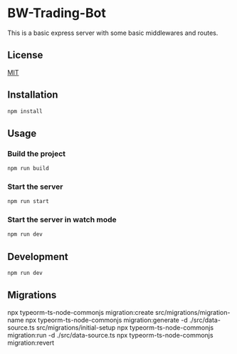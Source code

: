 # BW-Trading-Bot

This is a basic express server with some basic middlewares and routes.

## License

[MIT](https://choosealicense.com/licenses/mit/)

## Installation

```bash
npm install
```

## Usage

### Build the project

```bash
npm run build
```

### Start the server

```bash
npm run start
```

### Start the server in watch mode

```bash
npm run dev
```

## Development

```bash
npm run dev
```

## Migrations

npx typeorm-ts-node-commonjs migration:create src/migrations/migration-name
npx typeorm-ts-node-commonjs migration:generate -d ./src/data-source.ts src/migrations/initial-setup
npx typeorm-ts-node-commonjs migration:run -d ./src/data-source.ts
npx typeorm-ts-node-commonjs migration:revert
